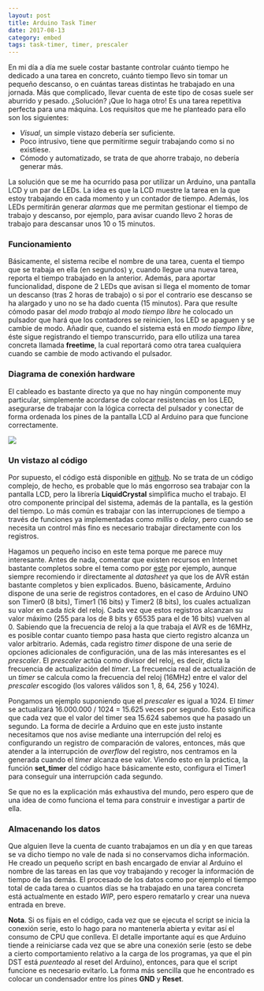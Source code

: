 ```yaml
---
layout: post
title: Arduino Task Timer
date: 2017-08-13
category: embed
tags: task-timer, timer, prescaler
---
```



En mi día a día me suele costar bastante controlar cuánto tiempo he dedicado a una tarea en concreto, cuánto tiempo llevo sin tomar un pequeño descanso, o en cuántas tareas distintas he trabajado en una jornada.<!-- excerpt-end --> Más que complicado, llevar cuenta de este tipo de cosas suele ser aburrido y pesado. ¿Solución? ¡Que lo haga otro! Es una tarea repetitiva perfecta para una máquina. Los requisitos que me he planteado para ello son los siguientes:

* *Visual*, un simple vistazo debería ser suficiente.
* Poco intrusivo, tiene que permitirme seguir trabajando como si no existiese.
* Cómodo y automatizado, se trata de que ahorre trabajo, no debería generar más.

La solución que se me ha ocurrido pasa por utilizar un Arduino, una pantalla LCD y un par de LEDs. La idea es que la LCD muestre la tarea en la que estoy trabajando en cada momento y un contador de tiempo. Además, los LEDs permitirán generar *alarmas* que me permitan gestionar el tiempo de trabajo y descanso, por ejemplo, para avisar cuando llevo 2 horas de trabajo para descansar unos 10 o 15 minutos. 


### Funcionamiento
Básicamente, el sistema recibe el nombre de una tarea, cuenta el tiempo que se trabaja en ella (en segundos) y, cuando llegue una nueva tarea, reporta el tiempo trabajado en la anterior. Además, para aportar funcionalidad, dispone de 2 LEDs que avisan si llega el momento de tomar un descanso (tras 2 horas de trabajo) o si por el contrario ese descanso se ha alargado y uno no se ha dado cuenta (15 minutos). Para que resulte cómodo pasar del *modo trabajo* al *modo tiempo libre* he colocado un pulsador que hará que los contadores se reinicien, los LED se apaguen y se cambie de modo. Añadir que, cuando el sistema está en *modo tiempo libre*, éste sigue registrando el tiempo transcurrido, para ello utiliza una tarea concreta llamada **freetime**, la cual reportará como otra tarea cualquiera cuando se cambie de modo activando el pulsador.

### Diagrama de conexión hardware
El cableado es bastante directo ya que no hay ningún componente muy particular, simplemente acordarse de colocar resistencias en los LED, asegurarse de trabajar con la lógica correcta del pulsador y conectar de forma ordenada los pines de la pantalla LCD al Arduino para que funcione correctamente.

<img src="{{ site.url }}/assets/2017-13-08/diagrama.png" class="post-content-image"/> 

### Un vistazo al código
Por supuesto, el código está disponible en [github](https://github.com/Fynardo/task-timer). No se trata de un código complejo, de hecho, es probable que lo más engorroso sea trabajar con la pantalla LCD, pero la librería **LiquidCrystal** simplifica mucho el trabajo. El otro componente principal del sistema, además de la pantalla, es la gestión del tiempo. Lo más común es trabajar con las interrupciones de tiempo a través de funciones ya implementadas como *millis* o *delay*, pero cuando se necesita un control más fino es necesario trabajar directamente con los registros. 

Hagamos un pequeño inciso en este tema porque me parece muy interesante. Antes de nada, comentar que existen recursos en Internet bastante completos sobre el tema como por [este](http://www.instructables.com/id/Arduino-Timer-Interrupts/) por ejemplo, aunque siempre recomiendo ir directamente al *datasheet* ya que los de AVR están bastante completos y bien explicados. Bueno, básicamente, Arduino dispone de una serie de registros contadores, en el caso de Arduino UNO son Timer0 (8 bits), Timer1 (16 bits) y Timer2 (8 bits), los cuales actualizan su valor en cada *tick* del reloj. Cada vez que estos registros alcanzan su valor máximo (255 para los de 8 bits y 65535 para el de 16 bits) vuelven al 0. Sabiendo que la frecuencia de reloj a la que trabaja el AVR es de 16MHz, es posible contar cuanto tiempo pasa hasta que cierto registro alcanza un valor arbitrario. Además, cada registro *timer* dispone de una serie de opciones adicionales de configuración, una de las más interesantes es el *prescaler*. El *prescaler* actúa como divisor del reloj, es decir, dicta la frecuencia de actualización del *timer*. La frecuencia real de actualización de un *timer* se calcula como la frecuencia del reloj (16MHz) entre el valor del *prescaler* escogido (los valores válidos son 1, 8, 64, 256 y 1024). 

Pongamos un ejemplo suponiendo que el *prescaler* es igual a 1024. El *timer* se actualizará 16.000.000 / 1024 = 15.625 veces por segundo. Esto significa que cada vez que el valor del timer sea 15.624 sabemos que ha pasado un segundo. La forma de decirle a Arduino que en este justo instante necesitamos que nos avise mediante una interrupción del reloj es configurando un registro de comparación de valores, entonces, más que atender a la interrupción de *overflow* del registro, nos centramos en la generada cuando el *timer* alcanza ese valor. Viendo esto en la práctica, la función **set\_timer** del código hace básicamente esto, configura el Timer1 para conseguir una interrupción cada segundo. 

Se que no es la explicación más exhaustiva del mundo, pero espero que de una idea de como funciona el tema para construir e investigar a partir de ella. 

### Almacenando los datos 
Que alguien lleve la cuenta de cuanto trabajamos en un día y en que tareas se va dicho tiempo no vale de nada si no conservamos dicha información. He creado un pequeño script en bash encargado de enviar al Arduino el nombre de las tareas en las que voy trabajando y recoger la información de tiempo de las demás. El procesado de los datos como por ejemplo el tiempo total de cada tarea o cuantos días se ha trabajado en una tarea concreta está actualmente en estado *WIP*, pero espero rematarlo y crear una nueva entrada en breve.

**Nota**. Si os fijais en el código, cada vez que se ejecuta el script se inicia la conexión serie, esto lo hago para no mantenerla abierta y evitar así el consumo de CPU que conlleva. El detalle importante aquí es que Arduino tiende a reiniciarse cada vez que se abre una conexión serie (esto se debe a cierto comportamiento relativo a la carga de los programas, ya que el pin DST está *puenteado* al reset del Arduino), entonces, para que el script funcione es necesario evitarlo. La forma más sencilla que he encontrado es colocar un condensador entre los pines **GND** y **Reset**. 














